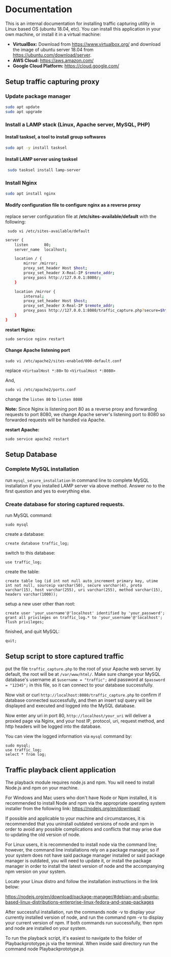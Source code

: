 # Documentation

This is an internal documentation for installing traffic capturing utility in Linux based OS (ubuntu 18.04, etc). You can install this application in your own machine, or install it in a virtual machine:
* **VirtualBox:** Download from https://www.virtualbox.org/ and download the image of ubuntu server 18.04 from https://ubuntu.com/download/server.
* **AWS Cloud:** https://aws.amazon.com/
* **Google Cloud Platform:** https://cloud.google.com/


## Setup traffic capturing proxy

### Update package manager
``` sh
sudo apt update
sudo apt upgrade
```

### Install a LAMP stack (Linux, Apache server, MySQL, PHP)
#### Install tasksel, a tool to install group softwares
``` sh
sudo apt -y install tasksel 
```
#### Install LAMP server using tasksel
``` sh
 sudo tasksel install lamp-server 
``` 

### Install Nginx
``` sh
sudo apt install nginx 
```

#### Modify configuration file to configure nginx as a reverse proxy
replace server configuration file at **/etc/sites-available/default** with the following:

` sudo vi /etc/sites-available/default`

``` sh
server {
    listen       80;
    server_name  localhost;

    location / {
        mirror /mirror;
        proxy_set_header Host $host;
        proxy_set_header X-Real-IP $remote_addr;
        proxy_pass http://127.0.0.1:8080/;
    }

    location /mirror {
        internal;
        proxy_set_header Host $host;
        proxy_set_header X-Real-IP $remote_addr;
        proxy_pass http://127.0.0.1:8080/traffic_capture.php?secure=$https&proto=$server_protocol&host=$host&uri=$request_uri&method=$request_method;
    }
}
```

**restart Nginx:**
```
sudo service nginx restart
```

#### Change Apache listening port
`sudo vi /etc/apache2/sites-enabled/000-default.conf`

replace `<VirtualHost *:80>` to `<VirtualHost *:8080>`

And,

`sudo vi /etc/apache2/ports.conf`

change the `listen 80` to `listen 8080`

**Note:** Since Nginx is listening port 80 as a reverse proxy and forwarding requests to port 8080, we change Apache server's listening port to 8080 so forwarded requests will be handled via Apache.

**restart Apache:**
```
sudo service apache2 restart
```



## Setup Database

### Complete MySQL installation
run `mysql_secure_installation` in command line to complete MySQL installation if you installed LAMP server via above method. Answer no to the first question and yes to everything else.

### Create database for storing captured requests.

run MySQL command:
```
sudo mysql
```

create a database:
```
create database traffic_log;
```

switch to this database:
```
use traffic_log;
```

create the table:
```
create table log (id int not null auto_increment primary key, utime int not null, sourceip varchar(50), secure varchar(4), proto varchar(15), host varchar(255), uri varchar(255), method varchar(15), headers varchar(1000));
```

setup a new user other than root:
```
create user 'your_username'@'localhost' identified by 'your_password';
grant all privileges on traffic_log.* to 'your_username'@'localhost';
flush privileges;
```

finished, and quit MySQL:
```
quit;
```


## Setup script to store captured traffic

put the file `traffic_capture.php` to the root of your Apache web server. by default, the root will be at `/var/www/html/`. Make sure change your MySQL database's username at `$username = "traffic";` and password at `$password = "12345";` in this file, so it can connect to your database successfully.

Now visit or curl `http://localhost:8080/traffic_capture.php` to confirm if database connected successfully, and then an insert sql query will be displayed and executed and logged into the MySQL database.

Now enter any uri in port 80, `http://localhost/your_uri` will deliver a proxied page via Nginx, and your host IP, protocol, uri, request method, and http headers will be logged into the database.

You can view the logged information via `mysql` command by:
```
sudo mysql;
use traffic_log;
select * from log;
```


## Traffic playback client application


The playback module requires node.js and npm. 
You will need to install Node.js and npm on your machine.

For Windows and Mac users who don't have Node or Npm installed, it is recommended to install
Node and npm via the appropriate operating system installer from the following link: https://nodejs.org/en/download/

If possible and applicable to your machine and circumstances, it is recommended that you uninstall outdated versions of node and npm in order to avoid any possible complications and conflicts that may arise due to updating the old version of node.

For Linux users, it is recommended to install node via the command line; however, the command line installations rely on a package manager, so if your system does not have said package manager installed or said package manager is outdated, you will need to update it, or install the package manager in order to install the latest version  of node and the accompanying npm version on your system.

Locate your Linux distro and follow the installation instructions in the link below:

https://nodejs.org/en/download/package-manager/#debian-and-ubuntu-based-linux-distributions-enterprise-linux-fedora-and-snap-packages


After successful installation, run the commands node -v to display your currently installed version of node, and run
the command npm -v to display your current version of npm. If both commands run successfully, then npm and node are
installed on your system.

To run the playback script, it's easiest to navigate to the folder of Playbackprototype.js via the terminal. When inside said directory run the command node Playbackprototype.js
